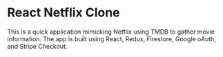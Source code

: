 # React Netflix Clone

This is a quick application mimicking Netflix using TMDB to gather movie information. The app is built using React, Redux, Firestore, Google oAuth, and Stripe Checkout.
